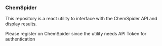 ### ChemSpider

This repository is a react utility to interface with the ChemSpider API and display results.

Please register on ChemSpider since the utility needs API Token for authentication
